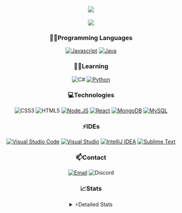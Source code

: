 <div align="center">

<h1 align="center">
  <a href="https://git.io/typing-svg">
    <img src="https://readme-typing-svg.herokuapp.com/?lines=Hello,+There!+👋;This+is+chicho.;CEO+on+Hely+Development....;&center=true&size=25">
  </a>
</h1>
  
<p align="center">
  <img src="https://lanyard.cnrad.dev/api/852683595378196480" />
</p>

### 👨‍💻Programming Languages
  [![Javascript](https://img.shields.io/badge/JavaScript-323330?style=for-the-badge&logo=javascript&logoColor=F7DF1E)](https://www.javascript.com)
  [![Java](https://img.shields.io/badge/Java-ED8B00?style=for-the-badge&logo=java&logoColor=white)](https://www.java.com)
  
### 👨‍💻Learning
  ![C#](https://img.shields.io/badge/C%23-239120?style=for-the-badge&logo=c-sharp&logoColor=white)
  [![Python](https://img.shields.io/badge/Python-FFD43B?style=for-the-badge&logo=python&logoColor=blue)](https://www.python.org)  

### 💻Technologies
  ![CSS3](https://img.shields.io/badge/CSS3-1572B6?style=for-the-badge&logo=css3&logoColor=white)
  ![HTML5](https://img.shields.io/badge/HTML5-E34F26?style=for-the-badge&logo=html5&logoColor=white)
  [![Node.JS](https://img.shields.io/badge/Node.js-339933?style=for-the-badge&logo=nodedotjs&logoColor=white)](https://nodejs.org)
  [![React](https://img.shields.io/badge/React-20232A?style=for-the-badge&logo=react&logoColor=61DAFB)](https://reactjs.org/)
  [![MongoDB](https://img.shields.io/badge/MongoDB-4EA94B?style=for-the-badge&logo=mongodb&logoColor=white)](https://www.mongodb.com)
  [![MySQL](https://img.shields.io/badge/MySQL-005C84?style=for-the-badge&logo=mysql&logoColor=white)](https://www.mysql.com)

### ⚡IDEs
  [![Visual Studio Code](https://img.shields.io/badge/Visual_Studio_Code-0078D4?style=for-the-badge&logo=visual%20studio%20code&logoColor=white)](https://code.visualstudio.com)
  [![Visual Studio](https://img.shields.io/badge/Visual_Studio-5C2D91?style=for-the-badge&logo=visual%20studio&logoColor=white)](https://visualstudio.com)
  [![IntelliJ IDEA](https://img.shields.io/badge/IntelliJIDEA-000000.svg?style=for-the-badge&logo=intellij-idea&logoColor=white)](https://www.jetbrains.com/idea)
  [![Sublime Text](https://img.shields.io/badge/sublime_text-%23575757.svg?&style=for-the-badge&logo=sublime-text&logoColor=important)](https://www.sublimetext.com)
  
### 📫Contact
  [![Email](https://img.shields.io/badge/Email-gastondalla@gmail.com-04619f?style=for-the-badge&logo=gmail&logoColor=white)](mailto:gastondalla@gmail.com)
  ![Discord](https://img.shields.io/badge/Discord-Chicho%234281-5865F2?style=for-the-badge&logo=discord&logoColor=white)
</br>  

### 📈Stats
<details>
    <summary> ⚡Detailed Stats</summary>
    <br/>

<!--START_SECTION:waka-->
![Code Time](http://img.shields.io/badge/Code%20Time-62%20hrs%2029%20mins-blue)

![Profile Views](http://img.shields.io/badge/Profile%20Views-4-blue)

**🐱 My GitHub Data** 

> 📦 37.1 kB Used in GitHub's Storage 
 > 
> 🏆 4 Contributions in the Year 2023
 > 
> 🚫 Not Opted to Hire
 > 
> 📜 8 Public Repositories 
 > 
> 🔑 6 Private Repositories 
 > 
**I'm a Night 🦉** 

```text
🌞 Morning                14 commits          █░░░░░░░░░░░░░░░░░░░░░░░░   05.49 % 
🌆 Daytime                39 commits          ████░░░░░░░░░░░░░░░░░░░░░   15.29 % 
🌃 Evening                120 commits         ████████████░░░░░░░░░░░░░   47.06 % 
🌙 Night                  82 commits          ████████░░░░░░░░░░░░░░░░░   32.16 % 
```
📅 **I'm Most Productive on Tuesday** 

```text
Monday                   19 commits          ██░░░░░░░░░░░░░░░░░░░░░░░   07.45 % 
Tuesday                  51 commits          █████░░░░░░░░░░░░░░░░░░░░   20.00 % 
Wednesday                42 commits          ████░░░░░░░░░░░░░░░░░░░░░   16.47 % 
Thursday                 26 commits          ███░░░░░░░░░░░░░░░░░░░░░░   10.20 % 
Friday                   34 commits          ███░░░░░░░░░░░░░░░░░░░░░░   13.33 % 
Saturday                 37 commits          ████░░░░░░░░░░░░░░░░░░░░░   14.51 % 
Sunday                   46 commits          █████░░░░░░░░░░░░░░░░░░░░   18.04 % 
```


📊 **This Week I Spent My Time On** 

```text
🕑︎ Time Zone: America/Argentina/Buenos_Aires

💬 Programming Languages: 
Python                   1 hr 35 mins        ████████████░░░░░░░░░░░░░   48.80 % 
HTML                     1 hr 28 mins        ███████████░░░░░░░░░░░░░░   45.08 % 
CSS                      9 mins              █░░░░░░░░░░░░░░░░░░░░░░░░   04.71 % 
JavaScript               2 mins              ░░░░░░░░░░░░░░░░░░░░░░░░░   01.37 % 
XML                      0 secs              ░░░░░░░░░░░░░░░░░░░░░░░░░   00.04 % 

🔥 Editors: 
VS Code                  3 hrs 15 mins       █████████████████████████   100.00 % 

🐱‍💻 Projects: 
ocean-backend            2 hrs 33 mins       ████████████████████░░░░░   78.31 % 
ocean                    40 mins             █████░░░░░░░░░░░░░░░░░░░░   20.47 % 
Unknown Project          2 mins              ░░░░░░░░░░░░░░░░░░░░░░░░░   01.22 % 

💻 Operating System: 
Windows                  3 hrs 15 mins       █████████████████████████   100.00 % 
```

**I Mostly Code in JavaScript** 

```text
JavaScript               8 repos             █████████░░░░░░░░░░░░░░░░   34.78 % 
CSS                      3 repos             ███░░░░░░░░░░░░░░░░░░░░░░   13.04 % 
C#                       1 repo              █░░░░░░░░░░░░░░░░░░░░░░░░   04.35 % 
Batchfile                1 repo              █░░░░░░░░░░░░░░░░░░░░░░░░   04.35 % 
Python                   1 repo              █░░░░░░░░░░░░░░░░░░░░░░░░   04.35 % 
```




 Last Updated on 02/05/2023 12:24:59 UTC
<!--END_SECTION:waka-->
</details>
